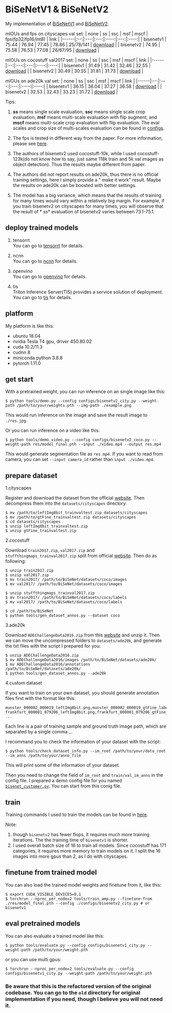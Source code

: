 # BiSeNetV1 & BiSeNetV2

My implementation of [BiSeNetV1](https://arxiv.org/abs/1808.00897) and [BiSeNetV2](https://arxiv.org/abs/2004.02147).

mIOUs and fps on cityscapes val set:
| none | ss | ssc | msf | mscf | fps(fp32/fp16/int8) | link |
|------|:--:|:---:|:---:|:----:|:---:|:----:|
| bisenetv1 | 75.44 | 76.94 | 77.45 | 78.86 |
25/78/141 | [download](https://github.com/CoinCheung/BiSeNet/releases/download/0.0.0/model_final_v1_city_new.pth) |
| bisenetv2 | 74.95 | 75.58 | 76.53 | 77.08 |
26/67/95 | [download](https://github.com/CoinCheung/BiSeNet/releases/download/0.0.0/model_final_v2_city.pth) |

mIOUs on cocostuff val2017 set:
| none | ss | ssc | msf | mscf | link |
|------|:--:|:---:|:---:|:----:|:----:|
| bisenetv1 | 31.49 | 31.42 | 32.46 |
32.55 | [download](https://github.com/CoinCheung/BiSeNet/releases/download/0.0.0/model_final_v1_coco_new.pth) |
| bisenetv2 | 30.49 | 30.55 | 31.81 |
31.73 | [download](https://github.com/CoinCheung/BiSeNet/releases/download/0.0.0/model_final_v2_coco.pth) |

mIOUs on ade20k val set:
| none | ss | ssc | msf | mscf | link |
|------|:--:|:---:|:---:|:----:|:----:|
| bisenetv1 | 36.15 | 36.04 | 37.27 |
36.58 | [download](https://github.com/CoinCheung/BiSeNet/releases/download/0.0.0/model_final_v1_ade20k.pth) |
| bisenetv2 | 32.53 | 32.43 | 33.23 |
31.72 | [download](https://github.com/CoinCheung/BiSeNet/releases/download/0.0.0/model_final_v2_ade20k.pth) |

Tips:

1. **ss** means single scale evaluation, **ssc** means single scale crop evaluation, **msf** means multi-scale
   evaluation with flip augment, and **mscf** means multi-scale crop evaluation with flip evaluation. The eval scales
   and crop size of multi-scales evaluation can be found in [configs](./configs/).

2. The fps is tested in different way from the paper. For more information, please see [here](./tensorrt).

3. The authors of bisenetv2 used cocostuff-10k, while I used cocostuff-123k(do not know how to say, just same 118k train
   and 5k val images as object detection). Thus the results maybe different from paper.

4. The authors did not report results on ade20k, thus there is no official training settings, here I simply provide a "
   make it work" result. Maybe the results on ade20k can be boosted with better settings.

5. The model has a big variance, which means that the results of training for many times would vary within a relatively
   big margin. For example, if you train bisenetv2 on cityscapes for many times, you will observe that the result of *
   *ss** evaluation of bisenetv2 varies between 73.1-75.1.

## deploy trained models

1. tensorrt  
   You can go to [tensorrt](./tensorrt) for details.

2. ncnn  
   You can go to [ncnn](./ncnn) for details.

3. openvino  
   You can go to [openvino](./openvino) for details.

4. tis  
   Triton Inference Server(TIS) provides a service solution of deployment. You can go to [tis](./tis) for details.

## platform

My platform is like this:

* ubuntu 18.04
* nvidia Tesla T4 gpu, driver 450.80.02
* cuda 10.2/11.3
* cudnn 8
* miniconda python 3.8.8
* pytorch 1.11.0

## get start

With a pretrained weight, you can run inference on an single image like this:

```
$ python tools/demo.py --config configs/bisenetv2_city.py --weight-path /path/to/your/weights.pth --img-path ./example.png
```

This would run inference on the image and save the result image to `./res.jpg`.

Or you can run inference on a video like this:

```
$ python tools/demo_video.py --config configs/bisenetv2_coco.py --weight-path res/model_final.pth --input ./video.mp4 --output res.mp4
```

This would generate segmentation file as `res.mp4`. If you want to read from camera, you can set `--input camera_id`
rather than `input ./video.mp4`.

## prepare dataset

1.cityscapes

Register and download the dataset from the official [website](https://www.cityscapes-dataset.com/). Then decompress them
into the `datasets/cityscapes` directory:

```
$ mv /path/to/leftImg8bit_trainvaltest.zip datasets/cityscapes
$ mv /path/to/gtFine_trainvaltest.zip datasets/cityscapes
$ cd datasets/cityscapes
$ unzip leftImg8bit_trainvaltest.zip
$ unzip gtFine_trainvaltest.zip
```

2.cocostuff

Download `train2017.zip`, `val2017.zip` and `stuffthingmaps_trainval2017.zip` split from
official [website](https://cocodataset.org/#download). Then do as following:

```
$ unzip train2017.zip
$ unzip val2017.zip
$ mv train2017/ /path/to/BiSeNet/datasets/coco/images
$ mv val2017/ /path/to/BiSeNet/datasets/coco/images

$ unzip stuffthingmaps_trainval2017.zip
$ mv train2017/ /path/to/BiSeNet/datasets/coco/labels
$ mv val2017/ /path/to/BiSeNet/datasets/coco/labels

$ cd /path/to/BiSeNet
$ python tools/gen_dataset_annos.py --dataset coco
```

3.ade20k

Download `ADEChallengeData2016.zip` from this [website](http://sceneparsing.csail.mit.edu/) and unzip it. Then we can
move the uncompressed folders to `datasets/ade20k`, and generate the txt files with the script I prepared for you:

```
$ unzip ADEChallengeData2016.zip
$ mv ADEChallengeData2016/images /path/to/BiSeNet/datasets/ade20k/
$ mv ADEChallengeData2016/annotations /path/to/BiSeNet/datasets/ade20k/
$ python tools/gen_dataset_annos.py --ade20k
```

4.custom dataset

If you want to train on your own dataset, you should generate annotation files first with the format like this:

```
munster_000002_000019_leftImg8bit.png,munster_000002_000019_gtFine_labelIds.png
frankfurt_000001_079206_leftImg8bit.png,frankfurt_000001_079206_gtFine_labelIds.png
...
```

Each line is a pair of training sample and ground truth image path, which are separated by a single comma `,`.

I recommand you to check the information of your dataset with the script:

```
$ python tools/check_dataset_info.py --im_root /path/to/your/data_root --im_anns /path/to/your/anno_file
```

This will print some of the information of your dataset.

Then you need to change the field of `im_root` and `train/val_im_anns` in the config file. I prepared a demo config file
for you named [`bisenet_customer.py`](./configs/bisenet_customer.py). You can start from this conig file.

## train

Training commands I used to train the models can be found in [here](./dist_train.sh).

Note:

1. though `bisenetv2` has fewer flops, it requires much more training iterations. The the training time of `bisenetv1`
   is shorter.
2. I used overall batch size of 16 to train all models. Since cocostuff has 171 categories, it requires more memory to
   train models on it. I split the 16 images into more gpus than 2, as I do with cityscapes.

## finetune from trained model

You can also load the trained model weights and finetune from it, like this:

```
$ export CUDA_VISIBLE_DEVICES=0,1
$ torchrun --nproc_per_node=2 tools/train_amp.py --finetune-from ./res/model_final.pth --config ./configs/bisenetv2_city.py # or bisenetv1
```

## eval pretrained models

You can also evaluate a trained model like this:

```
$ python tools/evaluate.py --config configs/bisenetv1_city.py --weight-path /path/to/your/weight.pth
```

or you can use multi gpus:

```
$ torchrun --nproc_per_node=2 tools/evaluate.py --config configs/bisenetv1_city.py --weight-path /path/to/your/weight.pth
```

### Be aware that this is the refactored version of the original codebase. You can go to the `old` directory for original implementation if you need, though I believe you will not need it.


